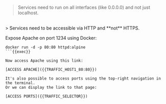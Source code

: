 
> Services need to run on all interfaces (like 0.0.0.0) and not just localhost.
<br>
> Services need to be accessible via HTTP and **not** HTTPS.

Expose Apache on port 1234 using Docker:

```
docker run -d -p 80:80 httpd:alpine
```{{exec}}

Now access Apache using this link:

[ACCESS APACHE]({{TRAFFIC_HOST1_80:80}})

It's also possible to access ports using the top-right navigation in the terminal.
Or we can display the link to that page:

[ACCESS PORTS]({{TRAFFIC_SELECTOR}})
